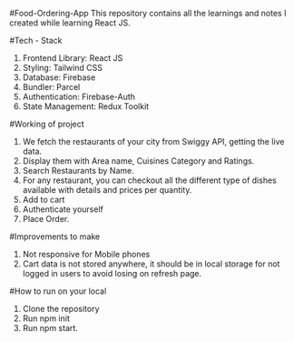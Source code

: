 #Food-Ordering-App
This repository contains all the learnings and notes I created while learning React JS.

#Tech - Stack
1. Frontend Library: React JS
2. Styling: Tailwind CSS
3. Database: Firebase
4. Bundler: Parcel
5. Authentication: Firebase-Auth
6. State Management: Redux Toolkit

#Working of project
1. We fetch the restaurants of your city from Swiggy API, getting the live data.
2. Display them with Area name, Cuisines Category and Ratings.
3. Search Restaurants by Name.
4. For any restaurant, you can checkout all the different type of dishes available with details and prices per quantity.
5. Add to cart
6. Authenticate yourself
7. Place Order.

#Improvements to make
1. Not responsive for Mobile phones
2. Cart data is not stored anywhere, it should be in local storage for not logged in users to avoid losing on refresh page.

#How to run on your local
1. Clone the repository
2. Run npm init
3. Run npm start.
